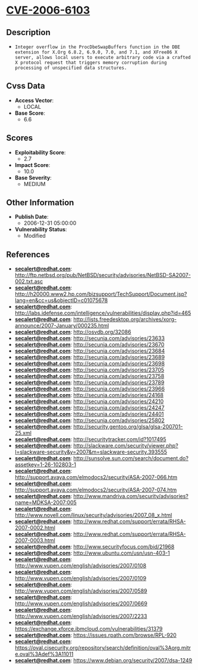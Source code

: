 
# [CVE-2006-6103](http://ftp.netbsd.org/pub/NetBSD/security/advisories/NetBSD-SA2007-002.txt.asc)

## Description

- `Integer overflow in the ProcDbeSwapBuffers function in the DBE extension for X.Org 6.8.2, 6.9.0, 7.0, and 7.1, and XFree86 X server, allows local users to execute arbitrary code via a crafted X protocol request that triggers memory corruption during processing of unspecified data structures.`

## Cvss Data

- **Access Vector**:
  - LOCAL
- **Base Score**:
  - 6.6

## Scores

- **Exploitability Score**:
  - 2.7
- **Impact Score**:
  - 10.0
- **Base Severity**:
  - MEDIUM

## Other Information

- **Publish Date**:
  - 2006-12-31 05:00:00
- **Vulnerability Status**:
  - Modified

## References

- **secalert@redhat.com**: http://ftp.netbsd.org/pub/NetBSD/security/advisories/NetBSD-SA2007-002.txt.asc
- **secalert@redhat.com**: http://h20000.www2.hp.com/bizsupport/TechSupport/Document.jsp?lang=en&cc=us&objectID=c01075678
- **secalert@redhat.com**: http://labs.idefense.com/intelligence/vulnerabilities/display.php?id=465
- **secalert@redhat.com**: http://lists.freedesktop.org/archives/xorg-announce/2007-January/000235.html
- **secalert@redhat.com**: http://osvdb.org/32086
- **secalert@redhat.com**: http://secunia.com/advisories/23633
- **secalert@redhat.com**: http://secunia.com/advisories/23670
- **secalert@redhat.com**: http://secunia.com/advisories/23684
- **secalert@redhat.com**: http://secunia.com/advisories/23689
- **secalert@redhat.com**: http://secunia.com/advisories/23698
- **secalert@redhat.com**: http://secunia.com/advisories/23705
- **secalert@redhat.com**: http://secunia.com/advisories/23758
- **secalert@redhat.com**: http://secunia.com/advisories/23789
- **secalert@redhat.com**: http://secunia.com/advisories/23966
- **secalert@redhat.com**: http://secunia.com/advisories/24168
- **secalert@redhat.com**: http://secunia.com/advisories/24210
- **secalert@redhat.com**: http://secunia.com/advisories/24247
- **secalert@redhat.com**: http://secunia.com/advisories/24401
- **secalert@redhat.com**: http://secunia.com/advisories/25802
- **secalert@redhat.com**: http://security.gentoo.org/glsa/glsa-200701-25.xml
- **secalert@redhat.com**: http://securitytracker.com/id?1017495
- **secalert@redhat.com**: http://slackware.com/security/viewer.php?l=slackware-security&y=2007&m=slackware-security.393555
- **secalert@redhat.com**: http://sunsolve.sun.com/search/document.do?assetkey=1-26-102803-1
- **secalert@redhat.com**: http://support.avaya.com/elmodocs2/security/ASA-2007-066.htm
- **secalert@redhat.com**: http://support.avaya.com/elmodocs2/security/ASA-2007-074.htm
- **secalert@redhat.com**: http://www.mandriva.com/security/advisories?name=MDKSA-2007:005
- **secalert@redhat.com**: http://www.novell.com/linux/security/advisories/2007_08_x.html
- **secalert@redhat.com**: http://www.redhat.com/support/errata/RHSA-2007-0002.html
- **secalert@redhat.com**: http://www.redhat.com/support/errata/RHSA-2007-0003.html
- **secalert@redhat.com**: http://www.securityfocus.com/bid/21968
- **secalert@redhat.com**: http://www.ubuntu.com/usn/usn-403-1
- **secalert@redhat.com**: http://www.vupen.com/english/advisories/2007/0108
- **secalert@redhat.com**: http://www.vupen.com/english/advisories/2007/0109
- **secalert@redhat.com**: http://www.vupen.com/english/advisories/2007/0589
- **secalert@redhat.com**: http://www.vupen.com/english/advisories/2007/0669
- **secalert@redhat.com**: http://www.vupen.com/english/advisories/2007/2233
- **secalert@redhat.com**: https://exchange.xforce.ibmcloud.com/vulnerabilities/31379
- **secalert@redhat.com**: https://issues.rpath.com/browse/RPL-920
- **secalert@redhat.com**: https://oval.cisecurity.org/repository/search/definition/oval%3Aorg.mitre.oval%3Adef%3A11011
- **secalert@redhat.com**: https://www.debian.org/security/2007/dsa-1249
